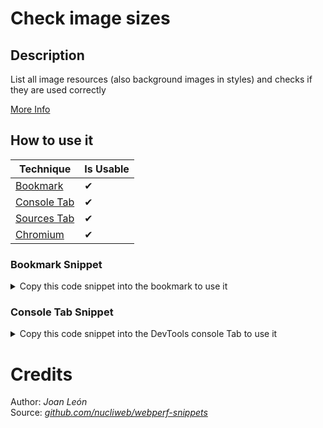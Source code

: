 # Check image sizes

## Description

List all image resources (also background images in styles) and checks if they are used correctly

[More Info](https://developer.mozilla.org/en-US/docs/Web/API/PerformanceResourceTiming)

## How to use it

<!-- START-HOW_TO[bookmark,console-tab,sources-tab,chromium] -->


| Technique   | Is Usable  |
| ----------- | ---------- |
| [Bookmark](https://github.com/push-based/web-performance-tools/blob/master/docs/how-to-use-it-with-bookmarks) |      ✔    | 
| [Console Tab](https://github.com/push-based/web-performance-tools/blob/master/docs/how-to-use-it-with-console-tab.md) |      ✔    | 
| [Sources Tab](https://github.com/push-based/web-performance-tools/blob/master/docs/how-to-use-it-with-sources-tab.md) |      ✔    | 
| [Chromium](https://github.com/push-based/web-performance-tools/blob/master/docs/how-to-use-it-with-chromium.md)       |      ✔    |
    


### Bookmark Snippet



<details>

<summary>Copy this code snippet into the bookmark to use it</summary>


```javascript

javascript:(() => {function getImgs(sortBy) {
    const imgs = [];
    const resourceListEntries = performance.getEntriesByType("resource");
    resourceListEntries.forEach(({ name, transferSize, encodedBodySize, decodedBodySize, initiatorType, }) => {
        if (initiatorType == "img") {
            imgs.push({
                name,
                transferSize,
                decodedBodySize,
                encodedBodySize,
            });
        }
    });
    const imgList = imgs.sort((a, b) => {
        return b[sortBy] - a[sortBy];
    });
    return imgList;
}
console.table(getImgs("encodedBodySize"));
)()
``` 




</details>




### Console Tab Snippet



<details>

<summary>Copy this code snippet into the DevTools console Tab to use it</summary>


```javascript

function getImgs(sortBy) {
    const imgs = [];
    const resourceListEntries = performance.getEntriesByType("resource");
    resourceListEntries.forEach(({ name, transferSize, encodedBodySize, decodedBodySize, initiatorType, }) => {
        if (initiatorType == "img") {
            imgs.push({
                name,
                transferSize,
                decodedBodySize,
                encodedBodySize,
            });
        }
    });
    const imgList = imgs.sort((a, b) => {
        return b[sortBy] - a[sortBy];
    });
    return imgList;
}
console.table(getImgs("encodedBodySize"));

``` 




</details>




<!-- END-HOW_TO -->





















# Credits

Author: _Joan León_  
Source: _[github.com/nucliweb/webperf-snippets](https://github.com/nucliweb/webperf-snippets/blob/main/README.md#first-and-third-party-script-info)_  

